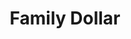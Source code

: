 ---
title: "Family Dollar"
url: /springfield/family-dollar-north-9th-street/
shop: variety store
---